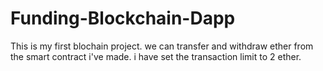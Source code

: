 ﻿# Funding-Blockchain-Dapp
This is my first blochain project.
we can transfer and withdraw ether from the smart contract i've made.
i have set the transaction limit to 2 ether.
